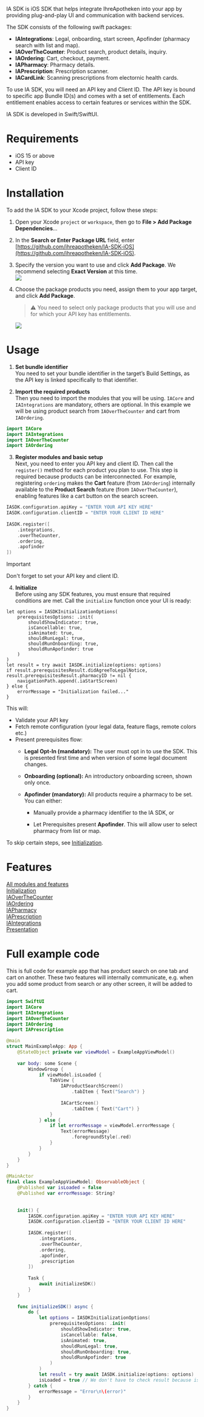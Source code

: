 IA SDK is iOS SDK that helps integrate IhreApotheken into your app by providing plug-and-play UI and communication with backend services.

The SDK consists of the following swift packages:
* **IAIntegrations**: Legal, onboarding, start screen, Apofinder (pharmacy search with list and map).
* **IAOverTheCounter**: Product search, product details, inquiry.
* **IAOrdering**: Cart, checkout, payment.
* **IAPharmacy**: Pharmacy details.
* **IAPrescription**: Prescription scanner.
* **IACardLink**: Scanning prescriptions from electornic health cards.

To use IA SDK, you will need an API key and Client ID. The API key is bound to specific app Bundle ID(s) and comes with a set of entitlements. Each entitlement enables access to certain features or services within the SDK.

IA SDK is developed in Swift/SwiftUI.

# Requirements

* iOS 15 or above
* API key
* Client ID


# Installation

To add the IA SDK to your Xcode project, follow these steps:

1.  Open your Xcode `project` or `workspace`, then go to **File > Add Package Dependencies**…
    
2.  In the **Search or Enter Package URL** field, enter [https://github.com/ihreapotheken/IA-SDK-iOS](https://github.com/ihreapotheken/IA-SDK-iOS).
    
3.  Specify the version you want to use and click **Add Package**. We recommend selecting **Exact Version** at this time.  
    ![](docs/resources/installation_1.png)
    
4.  Choose the package products you need, assign them to your app target, and click **Add Package**.
    
    > ⚠️ You need to select only package products that you will use and for which your API key has entitlements.

    ![](docs/resources/installation_2.png)
    

# Usage
1. **Set bundle identifier**  
You need to set your bundle identifier in the target’s Build Settings, as the API key is linked specifically to that identifier.

2. **Import the required products**  
Then you need to import the modules that you will be using. `IACore` and `IAIntegrations` are mandatory, others are optional. In this example we will be using product search from `IAOverTheCounter` and cart from `IAOrdering`.
```swift
import IACore
import IAIntegrations
import IAOverTheCounter
import IAOrdering
```

3. **Register modules and basic setup**  
Next, you need to enter you API key and client ID. 
Then call the `register()` method for each product you plan to use. This step is required because products can be interconnected. For example, registering `ordering` makes the **Cart** feature (from `IAOrdering`) internally available to the **Product Search** feature (from `IAOverTheCounter`), enabling features like a cart button on the search screen.
```swift
IASDK.configuration.apiKey = "ENTER YOUR API KEY HERE"
IASDK.configuration.clientID = "ENTER YOUR CLIENT ID HERE"
    
IASDK.register([
    .integrations, 
    .overTheCounter,
    .ordering,
    .apofinder
])
```
> [!IMPORTANT]
> Don't forget to set your API key and client ID.

4. **Initialize**  
Before using any SDK features, you must ensure that required conditions are met. Call the `initialize` function once your UI is ready:
```
let options = IASDKInitializationOptions(
    prerequisitesOptions: .init(
        shouldShowIndicator: true, 
        isCancellable: true, 
        isAnimated: true, 
        shouldRunLegal: true, 
        shouldRunOnboarding: true, 
        shouldRunApofinder: true
    )
)
let result = try await IASDK.initialize(options: options)
if result.prerequisitesResult.didAgreeToLegalNotice, result.prerequisitesResult.pharmacyID != nil {
    navigationPath.append(.iaStartScreen)
} else {
    errorMessage = "Initialization failed..."
}   
```
This will:
* Validate your API key
* Fetch remote configuration (your legal data, feature flags, remote colors etc.)
* Present prerequisites flow: 
    *   **Legal Opt-In (mandatory):** The user must opt in to use the SDK. This is presented first time and when version of some legal document changes.
    
    *   **Onboarding (optional):** An introductory onboarding screen, shown only once.
    
    *   **Apofinder (mandatory):** All products require a pharmacy to be set. You can either:
    
        *   Manually provide a pharmacy identifier to the IA SDK, or
        
        *   Let Prerequisites present **Apofinder**. This will allow user to select pharmacy from list or map.

To skip certain steps, see [Initialization](./docs/Initialization.md).

# Features
[All modules and features](./docs/FeatureOverview.md)  
[Initialization](./docs/Initialization.md)  
[IAOverTheCounter](./docs/IAOverTheCounter.md)  
[IAOrdering](./docs/IAOrdering.md)  
[IAPharmacy](./docs/IAPharmacy.md)  
[IAPrescription](./docs/IAPrescription.md)  
[IAIntegrations](./docs/IAIntegrations.md)  
[Presentation](./docs/Presentation.md)

# Full example code
This is full code for example app that has product search on one tab and cart on another. These two features will internally communicate, e.g. when you add some product from search or any other screen, it will be added to cart.

```swift
import SwiftUI
import IACore
import IAIntegrations
import IAOverTheCounter
import IAOrdering
import IAPrescription

@main
struct MainExampleApp: App {
    @StateObject private var viewModel = ExampleAppViewModel()
    
    var body: some Scene {
        WindowGroup {
            if viewModel.isLoaded {
                TabView {   
                    IAProductSearchScreen()
                        .tabItem { Text("Search") }
                    
                    IACartScreen()
                        .tabItem { Text("Cart") }
                }
            } else {
                if let errorMessage = viewModel.errorMessage {
                    Text(errorMessage)
                        .foregroundStyle(.red)
                }
            }
        }
    }
}

@MainActor
final class ExampleAppViewModel: ObservableObject {
    @Published var isLoaded = false
    @Published var errorMessage: String?
    
    
    init() {
        IASDK.configuration.apiKey = "ENTER YOUR API KEY HERE"
        IASDK.configuration.clientID = "ENTER YOUR CLIENT ID HERE"
        
        IASDK.register([
            .integrations, 
            .overTheCounter,
            .ordering,
            .apofinder,
            .prescription
        ])
        
        Task {
            await initializeSDK()
        }
    }
    
    func initializeSDK() async {
        do {
            let options = IASDKInitializationOptions(
                prerequisitesOptions: .init(
                    shouldShowIndicator: true, 
                    isCancellable: false, 
                    isAnimated: true, 
                    shouldRunLegal: true, 
                    shouldRunOnboarding: true, 
                    shouldRunApofinder: true
                )
            )
            let result = try await IASDK.initialize(options: options)
            isLoaded = true // We don't have to check result because isCancellable is false, otherwise you need to check result.didAgreeToLegalNotice and result.pharmacyID
        } catch {
            errorMessage = "Error\n\(error)"
        }
    }
}
```
